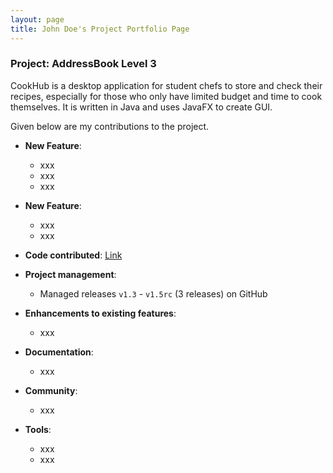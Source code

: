 ```yaml
---
layout: page
title: John Doe's Project Portfolio Page
---
```


### Project: AddressBook Level 3

CookHub is a desktop application for student chefs to store and check their recipes, especially for those who only have limited budget and time to cook themselves.
It is written in Java and uses JavaFX to create GUI.

Given below are my contributions to the project.

* **New Feature**: 
  * xxx
  * xxx
  * xxx

* **New Feature**: 
  * xxx
  * xxx
* **Code contributed**: [Link]()

* **Project management**:
    * Managed releases `v1.3` - `v1.5rc` (3 releases) on GitHub

* **Enhancements to existing features**: 
  * xxx
* **Documentation**:
  * xxx 
* **Community**:
  * xxx 
* **Tools**:
    * xxx
    * xxx


